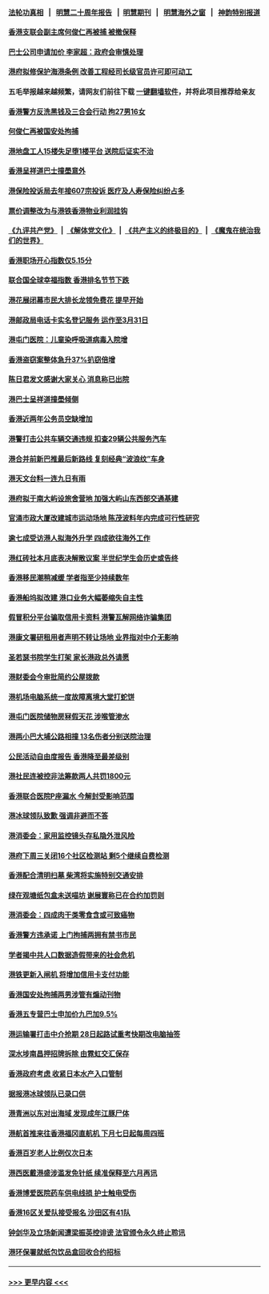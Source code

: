 #### [法轮功真相](https://github.com/gfw-breaker/truth/blob/master/README.md?t=0) &nbsp;&nbsp;|&nbsp;&nbsp; [明慧二十周年报告](https://github.com/gfw-breaker/mh-reports/blob/master/README.md?t=0) &nbsp;&nbsp;|&nbsp;&nbsp;[明慧期刊](https://github.com/gfw-breaker/mh-qikan) &nbsp;&nbsp;|&nbsp;&nbsp; [明慧海外之窗](https://github.com/gfw-breaker/mh-news/blob/master/README.md?t=0) &nbsp;&nbsp;|&nbsp;&nbsp; [神韵特别报道](https://github.com/gfw-breaker/mh-news/blob/master/shenyun.md?t=0)
#### [香港支联会副主席何俊仁再被捕 被撤保释](../pages/nsc415/n13955728.md?t=03221843) 
#### [巴士公司申请加价 李家超：政府会审慎处理](../pages/nsc415/n13955561.md?t=03221843) 
#### [港府拟修保护海港条例 改善工程经司长级官员许可即可动工](../pages/nsc415/n13955553.md?t=03221843) 
#### 五毛举报越来越频繁，请网友们前往下载 [一键翻墙软件](https://github.com/gfw-breaker/ssr-accounts)，并将此项目推荐给亲友
#### [香港警方反洗黑钱及三合会行动 拘27男16女](../pages/nsc415/n13955550.md?t=03221843) 
#### [何俊仁再被国安处拘捕](../pages/nsc415/n13955545.md?t=03221843) 
#### [港地盘工人15楼失足堕1楼平台 送院后证实不治](../pages/nsc415/n13955534.md?t=03221843) 
#### [香港呈祥道巴士撞壆意外](../pages/nsc415/n13955506.md?t=03221843) 
#### [港保险投诉局去年接607宗投诉 医疗及人寿保险纠纷占多](../pages/nsc415/n13955501.md?t=03221843) 
#### [票价调整改为与港铁香港物业利润挂钩](../pages/nsc415/n13955498.md?t=03221843) 
#### [《九评共产党》](https://github.com/begood0513/9ping.md/blob/master/README.md) &nbsp;|&nbsp; [《解体党文化》](../../../../jtdwh.md/blob/master/README.md)  &nbsp;|&nbsp; [《共产主义的终极目的》](../../../../gczydzjmd.md/blob/master/README.md) &nbsp;|&nbsp; [《魔鬼在统治我们的世界》](../../../../mgztzwmdsj.md/blob/master/README.md) 
#### [香港职场开心指数仅5.15分](../pages/nsc415/n13955484.md?t=03221843) 
#### [联合国全球幸福指数 香港排名节节下跌](../pages/nsc415/n13954761.md?t=03221843) 
#### [港花展闭幕市民大排长龙领免费花 提早开始](../pages/nsc415/n13954890.md?t=03221843) 
#### [港邮政局电话卡实名登记服务 运作至3月31日](../pages/nsc415/n13954883.md?t=03221843) 
#### [港屯门医院：儿童染呼吸道病毒入院增](../pages/nsc415/n13954870.md?t=03221843) 
#### [香港盗窃案整体急升37%扒窃倍增](../pages/nsc415/n13954867.md?t=03221843) 
#### [陈日君发文感谢大家关心 消息称已出院](../pages/nsc415/n13954861.md?t=03221843) 
#### [港巴士呈祥道撞壆倾侧](../pages/nsc415/n13954826.md?t=03221843) 
#### [香港近两年公务员空缺增加](../pages/nsc415/n13954806.md?t=03221843) 
#### [港警打击公共车辆交通违规 扣查29辆公共服务汽车](../pages/nsc415/n13954112.md?t=03221843) 
#### [港合并前新巴推最后新路线 复刻经典“波浪纹”车身](../pages/nsc415/n13954108.md?t=03221843) 
#### [港天文台料一连九日有雨](../pages/nsc415/n13954101.md?t=03221843) 
#### [港府拟于南大屿设旅舍营地 加强大屿山东西部交通基建](../pages/nsc415/n13954097.md?t=03221843) 
#### [官涌市政大厦改建城市运动场地 陈茂波料年内完成可行性研究](../pages/nsc415/n13954068.md?t=03221843) 
#### [逾七成受访港人拟海外升学 四成欲往海外工作](../pages/nsc415/n13954070.md?t=03221843) 
#### [港红砖社本月底表决解散议案 半世纪学生会历史或告终](../pages/nsc415/n13954047.md?t=03221843) 
#### [香港移民潮稍减缓 学者指至少持续数年](../pages/nsc415/n13951995.md?t=03221843) 
#### [香港船坞拟改建 港口业务大幅萎缩失自主性](../pages/nsc415/n13953461.md?t=03221843) 
#### [假冒积分平台骗取信用卡资料 港警瓦解网络诈骗集团](../pages/nsc415/n13952061.md?t=03221843) 
#### [港康文署研租用者声明不转让场地 业界指对中介无影响](../pages/nsc415/n13952058.md?t=03221843) 
#### [圣若瑟书院学生打架 家长港政总外请愿](../pages/nsc415/n13952045.md?t=03221843) 
#### [港财委会今审批简约公屋拨款](../pages/nsc415/n13952031.md?t=03221843) 
#### [港机场电脑系统一度故障离境大堂打蛇饼](../pages/nsc415/n13952023.md?t=03221843) 
#### [港屯门医院储物房冧假天花 涉喉管渗水](../pages/nsc415/n13952019.md?t=03221843) 
#### [港两小巴大埔公路相撞 13名伤者分别送院治理](../pages/nsc415/n13952015.md?t=03221843) 
#### [公民活动自由度报告 香港降至最差级别](../pages/nsc415/n13952013.md?t=03221843) 
#### [港社民连被控非法筹款两人共罚1800元](../pages/nsc415/n13951982.md?t=03221843) 
#### [香港联合医院P座漏水 今解封受影响范围](../pages/nsc415/n13951227.md?t=03221843) 
#### [港冰球领队致歉 强调非避而不答](../pages/nsc415/n13951211.md?t=03221843) 
#### [港消委会：家用监控镜头存私隐外泄风险](../pages/nsc415/n13951200.md?t=03221843) 
#### [港府下周三关闭16个社区检测站 剩5个继续自费检测](../pages/nsc415/n13951193.md?t=03221843) 
#### [香港配合清明扫墓 柴湾将实施特别交通安排](../pages/nsc415/n13951189.md?t=03221843) 
#### [绿在观塘纸包盒未送喵坊 谢展寰称已在合约加罚则](../pages/nsc415/n13951184.md?t=03221843) 
#### [港消委会：四成肉干类零食含或可致癌物](../pages/nsc415/n13951173.md?t=03221843) 
#### [香港警方违承诺 上门拘捕两拥有禁书市民](../pages/nsc415/n13950533.md?t=03221843) 
#### [学者揭中共人口数据造假带来的社会危机](../pages/nsc415/n13950552.md?t=03221843) 
#### [港铁更新入闸机 将增加信用卡支付功能](../pages/nsc415/n13950413.md?t=03221843) 
#### [香港国安处拘捕两男涉管有煽动刊物](../pages/nsc415/n13950392.md?t=03221843) 
#### [香港五专营巴士申加价九巴加9.5%](../pages/nsc415/n13950386.md?t=03221843) 
#### [港运输署打击中介抢期 28日起路试重考快期改电脑抽签](../pages/nsc415/n13950349.md?t=03221843) 
#### [深水埗南昌押招牌拆除 由霓虹交汇保存](../pages/nsc415/n13950335.md?t=03221843) 
#### [香港政府考虑 收紧日本水产入口管制](../pages/nsc415/n13950317.md?t=03221843) 
#### [据报港冰球领队已录口供](../pages/nsc415/n13950310.md?t=03221843) 
#### [港青洲以东对出海域 发现成年江豚尸体](../pages/nsc415/n13949753.md?t=03221843) 
#### [港航首推来往香港福冈直航机 下月七日起每周四班](../pages/nsc415/n13949752.md?t=03221843) 
#### [香港百岁老人比例仅次日本](../pages/nsc415/n13949744.md?t=03221843) 
#### [港西医戴港盛涉滥发免针纸 续准保释至六月再讯](../pages/nsc415/n13949745.md?t=03221843) 
#### [香港博爱医院药车供电线损 护士触电受伤](../pages/nsc415/n13949740.md?t=03221843) 
#### [香港16区关爱队接受报名 沙田区有41队](../pages/nsc415/n13949741.md?t=03221843) 
#### [钟剑华及立场新闻遭梁振英控诽谤 法官颁令永久终止聆讯](../pages/nsc415/n13949735.md?t=03221843) 
#### [港环保署就纸包饮品盒回收合约招标](../pages/nsc415/n13949732.md?t=03221843) 

----
#### [ >>> 更早内容 <<< ](../indexes/nsc415-earlier.md)
